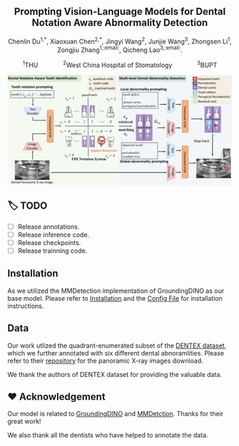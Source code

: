 <div align="center">
<h2> Prompting Vision-Language Models for Dental Notation Aware Abnormality Detection</h2>
Chenlin Du<sup>1,*</sup>, Xiaoxuan Chen<sup>2,*</sup>, Jingyi Wang<sup>2</sup>, Junjie Wang<sup>3</sup>, Zhongsen Li<sup>1</sup>, Zongjiu Zhang<sup>1,</sup><sup>:email:</sup>, Qicheng Lao<sup>3,</sup></sup><sup>:email:</sup>.

<sup>1</sup>THU&emsp;&emsp;&emsp;&emsp;<sup>2</sup>West China Hospital of Stomatology&emsp;&emsp;&emsp;&emsp;<sup>3</sup>BUPT
</div>

![Illustration of the proposed framework](main_figure.png)

## :label: TODO 

- [ ] Release annotations.
- [ ] Release inference code.
- [ ] Release checkpoints.
- [ ] Release trainning code.

## Installation

As we utilized the MMDetection implementation of GroundingDINO as our base model. Please refer to [Installation](https://mmdetection.readthedocs.io/en/latest/get_started.html) and the [Config File](https://github.com/open-mmlab/mmdetection/tree/main/configs/grounding_dino) for installation instructions.


## Data

Our work utlized the quadrant-enumerated subset of the [DENTEX dataset]([https://github.com/open-mmlab/mmdetection/tree/main/configs/grounding_dino](https://arxiv.org/abs/2305.19112)), which we further annotated with six different dental abnoramlities. Please refer to their [repository](https://github.com/ibrahimethemhamamci/HierarchicalDet) for the panoramic X-ray images download. 

We thank the authors of DENTEX dataset for providing the valuable data.

## :hearts: Acknowledgement

Our model is related to [GroundingDINO](https://github.com/IDEA-Research/GroundingDINO/) and [MMDetction](https://github.com/open-mmlab/mmdetection). Thanks for their great work!

We also thank all the dentists who have helped to annotate the data.

